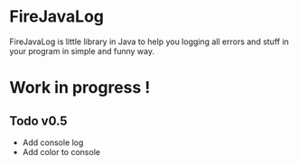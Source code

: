 # FireJavaLog

FireJavaLog is little library in Java to help you logging all errors and stuff in your program in simple and funny way.

# Work in progress !

## Todo v0.5
  - Add console log
  - Add color to console
